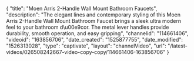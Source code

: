 {
    "title": "Moen Arris 2-Handle Wall Mount Bathroom Faucets",
    "description": "The elegant lines and contemporary styling of this Moen Arris 2-Handle Wall Mount Bathroom Faucet brings a sleek ultra modern feel to your bathroom d\u00e9cor. The metal lever handles provide durability, smooth operation, and easy gripping",
    "channelid": "114661406",
    "videoid": "163856706",
    "date_created": "1525877755",
    "date_modified": "1526313028",
    "type": "captivate",
    "layout": "channelVideo",
    "url": "\/latest-videos\/026508242667-video-copy-copy\/114661406-163856706"
}